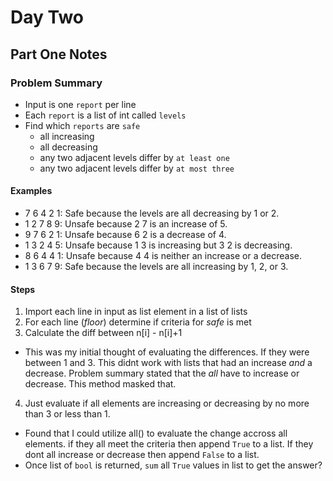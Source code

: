 # Day Two

## Part One Notes

### Problem Summary

- Input is one `report` per line
- Each `report` is a list of int called `levels`
- Find which `reports` are `safe`
  - all increasing
  - all decreasing
  - any two adjacent levels differ by `at least one`
  - any two adjacent levels differ by `at most three`

#### Examples
- 7 6 4 2 1: Safe because the levels are all decreasing by 1 or 2.
- 1 2 7 8 9: Unsafe because 2 7 is an increase of 5.
- 9 7 6 2 1: Unsafe because 6 2 is a decrease of 4.
- 1 3 2 4 5: Unsafe because 1 3 is increasing but 3 2 is decreasing.
- 8 6 4 4 1: Unsafe because 4 4 is neither an increase or a decrease.
- 1 3 6 7 9: Safe because the levels are all increasing by 1, 2, or 3.

#### Steps

1. Import each line in input as list element in a list of lists   
2. For each line (_floor_) determine if criteria for _safe_ is met
3. Calculate the diff between n[i] - n[i]+1
  - This was my initial thought of evaluating the differences. If they were between 1 and 3. This didnt work with lists that had an increase _and_ a decrease. Problem summary stated that the _all_ have to increase or decrease. This method masked that.
4. Just evaluate if all elements are increasing or decreasing by no more than 3 or less than 1.
  - Found that I could utilize all() to evaluate the change accross all elements. if they all meet the criteria then append `True` to a list. If they dont all increase or decrease then append `False` to a list.
  - Once list of `bool` is returned, `sum` all `True` values in list to get the answer?
